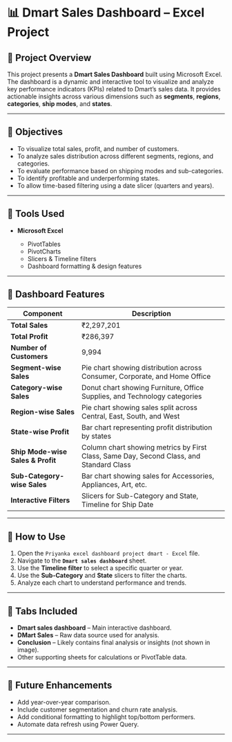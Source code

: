 

# 📊 Dmart Sales Dashboard – Excel Project

## 📁 Project Overview

This project presents a **Dmart Sales Dashboard** built using Microsoft Excel. The dashboard is a dynamic and interactive tool to visualize and analyze key performance indicators (KPIs) related to Dmart’s sales data. It provides actionable insights across various dimensions such as **segments**, **regions**, **categories**, **ship modes**, and **states**.

---

## 🎯 Objectives

* To visualize total sales, profit, and number of customers.
* To analyze sales distribution across different segments, regions, and categories.
* To evaluate performance based on shipping modes and sub-categories.
* To identify profitable and underperforming states.
* To allow time-based filtering using a date slicer (quarters and years).

---

## 🧰 Tools Used

* **Microsoft Excel**

  * PivotTables
  * PivotCharts
  * Slicers & Timeline filters
  * Dashboard formatting & design features

---

## 📌 Dashboard Features

| Component                         | Description                                                                             |
| --------------------------------- | --------------------------------------------------------------------------------------- |
| **Total Sales**                   | ₹2,297,201                                                                              |
| **Total Profit**                  | ₹286,397                                                                                |
| **Number of Customers**           | 9,994                                                                                   |
| **Segment-wise Sales**            | Pie chart showing distribution across Consumer, Corporate, and Home Office              |
| **Category-wise Sales**           | Donut chart showing Furniture, Office Supplies, and Technology categories               |
| **Region-wise Sales**             | Pie chart showing sales split across Central, East, South, and West                     |
| **State-wise Profit**             | Bar chart representing profit distribution by states                                    |
| **Ship Mode-wise Sales & Profit** | Column chart showing metrics by First Class, Same Day, Second Class, and Standard Class |
| **Sub-Category-wise Sales**       | Bar chart showing sales for Accessories, Appliances, Art, etc.                          |
| **Interactive Filters**           | Slicers for Sub-Category and State, Timeline for Ship Date                              |

---

## 🧭 How to Use

1. Open the `Priyanka excel dashboard project dmart - Excel` file.
2. Navigate to the **`Dmart sales dashboard`** sheet.
3. Use the **Timeline filter** to select a specific quarter or year.
4. Use the **Sub-Category** and **State** slicers to filter the charts.
5. Analyze each chart to understand performance and trends.

---

## 📌 Tabs Included

* **Dmart sales dashboard** – Main interactive dashboard.
* **DMart Sales** – Raw data source used for analysis.
* **Conclusion** – Likely contains final analysis or insights (not shown in image).
* Other supporting sheets for calculations or PivotTable data.

---

## 📝 Future Enhancements

* Add year-over-year comparison.
* Include customer segmentation and churn rate analysis.
* Add conditional formatting to highlight top/bottom performers.
* Automate data refresh using Power Query.

---

